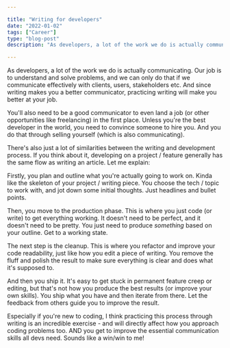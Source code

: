 ```yaml
---

title: "Writing for developers"
date: "2022-01-02"
tags: ["Career"]
type: "blog-post"
description: "As developers, a lot of the work we do is actually communicating. Our job is to understand and solve problems, and we can only do that if we communicate effectively with clients, users, stakeholders etc. And since writing makes you a better communicator, practicing writing will make you better at your job."

---
```


As developers, a lot of the work we do is actually communicating. Our job is to understand and solve problems, and we can only do that if we communicate effectively with clients, users, stakeholders etc. And since writing makes you a better communicator, practicing writing will make you better at your job.

You'll also need to be a good communicator to even land a job (or other opportunities like freelancing) in the first place. Unless you're the best developer in the world, you need to convince someone to hire you. And you do that through selling yourself (which is also communicating).

There's also just a lot of similarities between the writing and development process. If you think about it, developing on a project / feature generally has the same flow as writing an article. Let me explain:

​Firstly, you plan and outline what you're actually going to work on. Kinda like the skeleton of your project / writing piece. You choose the tech / topic to work with, and jot down some initial thoughts. Just headlines and bullet points.

Then, you move to the production phase. This is where you just code (or write) to get everything working. It doesn't need to be perfect, and it doesn't need to be pretty. You just need to produce _something_ based on your outline. Get to a working state.

The next step is the cleanup. This is where you refactor and improve your code readability, just like how you edit a piece of writing. You remove the fluff and polish the result to make sure everything is clear and does what it's supposed to.

And then you ship it. It's easy to get stuck in permanent feature creep or editing, but that's not how you produce the best results (or improve your own skills). You ship what you have and then iterate from there. Let the feedback from others guide you to improve the result.

Especially if you're new to coding, I think practicing this process through writing is an incredible exercise - and will directly affect how you approach coding problems too. AND you get to improve the essential communication skills all devs need. Sounds like a win/win to me!

​
